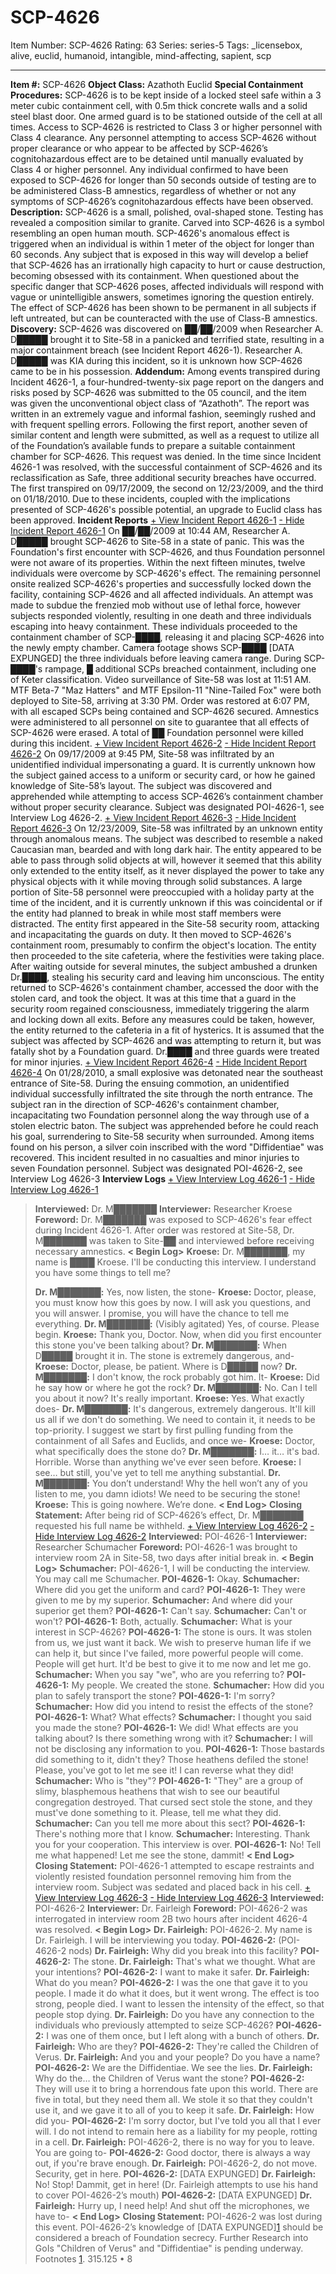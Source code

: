 # SCP-4626
Item Number: SCP-4626
Rating: 63
Series: series-5
Tags: _licensebox, alive, euclid, humanoid, intangible, mind-affecting, sapient, scp

---

**Item #:** SCP-4626
**Object Class:** Azathoth Euclid
**Special Containment Procedures:** SCP-4626 is to be kept inside of a locked steel safe within a 3 meter cubic containment cell, with 0.5m thick concrete walls and a solid steel blast door. One armed guard is to be stationed outside of the cell at all times. Access to SCP-4626 is restricted to Class 3 or higher personnel with Class 4 clearance. Any personnel attempting to access SCP-4626 without proper clearance or who appear to be affected by SCP-4626’s cognitohazardous effect are to be detained until manually evaluated by Class 4 or higher personnel. Any individual confirmed to have been exposed to SCP-4626 for longer than 50 seconds outside of testing are to be administered Class-B amnestics, regardless of whether or not any symptoms of SCP-4626’s cognitohazardous effects have been observed.
**Description:** SCP-4626 is a small, polished, oval-shaped stone. Testing has revealed a composition similar to granite. Carved into SCP-4626 is a symbol resembling an open human mouth.
SCP-4626's anomalous effect is triggered when an individual is within 1 meter of the object for longer than 60 seconds. Any subject that is exposed in this way will develop a belief that SCP-4626 has an irrationally high capacity to hurt or cause destruction, becoming obsessed with its containment. When questioned about the specific danger that SCP-4626 poses, affected individuals will respond with vague or unintelligible answers, sometimes ignoring the question entirely. The effect of SCP-4626 has been shown to be permanent in all subjects if left untreated, but can be counteracted with the use of Class-B amnestics.
**Discovery:** SCP-4626 was discovered on ██/██/2009 when Researcher A. D█████ brought it to Site-58 in a panicked and terrified state, resulting in a major containment breach (see Incident Report 4626-1). Researcher A. D█████ was KIA during this incident, so it is unknown how SCP-4626 came to be in his possession.
**Addendum:** Among events transpired during Incident 4626-1, a four-hundred-twenty-six page report on the dangers and risks posed by SCP-4626 was submitted to the 05 council, and the item was given the unconventional object class of “Azathoth”. The report was written in an extremely vague and informal fashion, seemingly rushed and with frequent spelling errors. Following the first report, another seven of similar content and length were submitted, as well as a request to utilize all of the Foundation’s available funds to prepare a suitable containment chamber for SCP-4626. This request was denied.
In the time since Incident 4626-1 was resolved, with the successful containment of SCP-4626 and its reclassification as Safe, three additional security breaches have occurred. The first transpired on 09/17/2009, the second on 12/23/2009, and the third on 01/18/2010. Due to these incidents, coupled with the implications presented of SCP-4626's possible potential, an upgrade to Euclid class has been approved.
**Incident Reports**
[\+ View Incident Report 4626-1](javascript:;)
[\- Hide Incident Report 4626-1](javascript:;)
On ██/██/2009 at 10:44 AM, Researcher A. D█████ brought SCP-4626 to Site-58 in a state of panic. This was the Foundation's first encounter with SCP-4626, and thus Foundation personnel were not aware of its properties. Within the next fifteen minutes, twelve individuals were overcome by SCP-4626's effect.
The remaining personnel onsite realized SCP-4626's properties and successfully locked down the facility, containing SCP-4626 and all affected individuals. An attempt was made to subdue the frenzied mob without use of lethal force, however subjects responded violently, resulting in one death and three individuals escaping into heavy containment.
These individuals proceeded to the containment chamber of SCP-████, releasing it and placing SCP-4626 into the newly empty chamber. Camera footage shows SCP-████ [DATA EXPUNGED] the three individuals before leaving camera range.
During SCP-████'s rampage, █ additional SCPs breached containment, including one of Keter classification. Video surveillance of Site-58 was lost at 11:51 AM. MTF Beta-7 "Maz Hatters" and MTF Epsilon-11 "Nine-Tailed Fox" were both deployed to Site-58, arriving at 3:30 PM. Order was restored at 6:07 PM, with all escaped SCPs being contained and SCP-4626 secured. Amnestics were administered to all personnel on site to guarantee that all effects of SCP-4626 were erased. A total of ██ Foundation personnel were killed during this incident.
[\+ View Incident Report 4626-2](javascript:;)
[\- Hide Incident Report 4626-2](javascript:;)
On 09/17/2009 at 9:45 PM, Site-58 was infiltrated by an unidentified individual impersonating a guard. It is currently unknown how the subject gained access to a uniform or security card, or how he gained knowledge of Site-58’s layout. The subject was discovered and apprehended while attempting to access SCP-4626’s containment chamber without proper security clearance. Subject was designated POI-4626-1, see Interview Log 4626-2.
[\+ View Incident Report 4626-3](javascript:;)
[\- Hide Incident Report 4626-3](javascript:;)
On 12/23/2009, Site-58 was infiltrated by an unknown entity through anomalous means. The subject was described to resemble a naked Caucasian man, bearded and with long dark hair. The entity appeared to be able to pass through solid objects at will, however it seemed that this ability only extended to the entity itself, as it never displayed the power to take any physical objects with it while moving through solid substances.
A large portion of Site-58 personnel were preoccupied with a holiday party at the time of the incident, and it is currently unknown if this was coincidental or if the entity had planned to break in while most staff members were distracted. The entity first appeared in the Site-58 security room, attacking and incapacitating the guards on duty. It then moved to SCP-4626's containment room, presumably to confirm the object's location. The entity then proceeded to the site cafeteria, where the festivities were taking place. After waiting outside for several minutes, the subject ambushed a drunken Dr.████, stealing his security card and leaving him unconscious.
The entity returned to SCP-4626's containment chamber, accessed the door with the stolen card, and took the object. It was at this time that a guard in the security room regained consciousness, immediately triggering the alarm and locking down all exits. Before any measures could be taken, however, the entity returned to the cafeteria in a fit of hysterics. It is assumed that the subject was affected by SCP-4626 and was attempting to return it, but was fatally shot by a Foundation guard. Dr.████ and three guards were treated for minor injuries.
[\+ View Incident Report 4626-4](javascript:;)
[\- Hide Incident Report 4626-4](javascript:;)
On 01/28/2010, a small explosive was detonated near the southeast entrance of Site-58. During the ensuing commotion, an unidentified individual successfully infiltrated the site through the north entrance. The subject ran in the direction of SCP-4626's containment chamber, incapacitating two Foundation personnel along the way through use of a stolen electric baton.
The subject was apprehended before he could reach his goal, surrendering to Site-58 security when surrounded. Among items found on his person, a silver coin inscribed with the word "Diffidentiae" was recovered. This incident resulted in no casualties and minor injuries to seven Foundation personnel. Subject was designated POI-4626-2, see Interview Log 4626-3
**Interview Logs**
[\+ View Interview Log 4626-1](javascript:;)
[\- Hide Interview Log 4626-1](javascript:;)
> **Interviewed:** Dr. M███████
> **Interviewer:** Researcher Kroese
> **Foreword:** Dr. M███████ was exposed to SCP-4626's fear effect during Incident 4626-1. After order was restored at Site-58, Dr. M███████ was taken to Site-██ and interviewed before receiving necessary amnestics.
> **< Begin Log>**
> **Kroese:** Dr. M███████, my name is ████ Kroese. I'll be conducting this interview. I understand you have some things to tell me?  
>    
>  **Dr. M███████:** Yes, now listen, the stone-
> **Kroese:** Doctor, please, you must know how this goes by now. I will ask you questions, and you will answer. I promise, you will have the chance to tell me everything.
> **Dr. M███████:** (Visibly agitated) Yes, of course. Please begin.
> **Kroese:** Thank you, Doctor. Now, when did you first encounter this stone you've been talking about?
> **Dr. M███████:** When D█████ brought it in. The stone is extremely dangerous, and-
> **Kroese:** Doctor, please, be patient. Where is D█████ now?
> **Dr. M███████:** I don't know, the rock probably got him. It-
> **Kroese:** Did he say how or where he got the rock?
> **Dr. M███████:** No. Can I tell you about it now? It's really important.
> **Kroese:** Yes. What exactly does-
> **Dr. M███████:** It's dangerous, extremely dangerous. It'll kill us all if we don't do something. We need to contain it, it needs to be top-priority. I suggest we start by first pulling funding from the containment of all Safes and Euclids, and once we-
> **Kroese:** Doctor, what specifically does the stone do?
> **Dr. M███████:** I… it… it's bad. Horrible. Worse than anything we've ever seen before.
> **Kroese:** I see… but still, you've yet to tell me anything substantial.
> **Dr. M███████:** You don’t understand! Why the hell won’t any of you listen to me, you damn idiots! We need to be securing the stone!
> **Kroese:** This is going nowhere. We’re done.
> **< End Log>**
> **Closing Statement:** After being rid of SCP-4626’s effect, Dr. M███████ requested his full name be withheld.
[\+ View Interview Log 4626-2](javascript:;)
[\- Hide Interview Log 4626-2](javascript:;)
> **Interviewed:** POI-4626-1
> **Interviewer:** Researcher Schumacher
> **Foreword:** POI-4626-1 was brought to interview room 2A in Site-58, two days after initial break in.
> **< Begin Log>**
> **Schumacher:** POI-4626-1, I will be conducting the interview. You may call me Schumacher.
> **POI-4626-1:** Okay.
> **Schumacher:** Where did you get the uniform and card?
> **POI-4626-1:** They were given to me by my superior.
> **Schumacher:** And where did your superior get them?
> **POI-4626-1:** Can't say.
> **Schumacher:** Can't or won't?
> **POI-4626-1:** Both, actually.
> **Schumacher:** What is your interest in SCP-4626?
> **POI-4626-1:** The stone is ours. It was stolen from us, we just want it back. We wish to preserve human life if we can help it, but since I've failed, more powerful people will come. People will get hurt. It'd be best to give it to me now and let me go.
> **Schumacher:** When you say "we", who are you referring to?
> **POI-4626-1:** My people. We created the stone.
> **Schumacher:** How did you plan to safely transport the stone?
> **POI-4626-1:** I'm sorry?
> **Schumacher:** How did you intend to resist the effects of the stone?
> **POI-4626-1:** What? What effects?
> **Schumacher:** I thought you said you made the stone?
> **POI-4626-1:** We did! What effects are you talking about? Is there something wrong with it?
> **Schumacher:** I will not be disclosing any information to you.
> **POI-4626-1:** Those bastards did something to it, didn't they? Those heathens defiled the stone! Please, you've got to let me see it! I can reverse what they did!
> **Schumacher:** Who is "they"?
> **POI-4626-1:** "They" are a group of slimy, blasphemous heathens that wish to see our beautiful congregation destroyed. That cursed sect stole the stone, and they must've done something to it. Please, tell me what they did.
> **Schumacher:** Can you tell me more about this sect?
> **POI-4626-1:** There's nothing more that I know.
> **Schumacher:** Interesting. Thank you for your cooperation. This interview is over.
> **POI-4626-1:** No! Tell me what happened! Let me see the stone, dammit!
> **< End Log>**
> **Closing Statement:** POI-4626-1 attempted to escape restraints and violently resisted foundation personnel removing him from the interview room. Subject was sedated and placed back in his cell.
[\+ View Interview Log 4626-3](javascript:;)
[\- Hide Interview Log 4626-3](javascript:;)
> **Interviewed:** POI-4626-2
> **Interviewer:** Dr. Fairleigh
> **Foreword:** POI-4626-2 was interrogated in interview room 2B two hours after incident 4626-4 was resolved.
> **< Begin Log>**
> **Dr. Fairleigh:** POI-4626-2. My name is Dr. Fairleigh. I will be interviewing you today.
> **POI-4626-2:** (POI-4626-2 nods)
> **Dr. Fairleigh:** Why did you break into this facility?
> **POI-4626-2:** The stone.
> **Dr. Fairleigh:** That's what we thought. What are your intentions?
> **POI-4626-2:** I want to make it safer.
> **Dr. Fairleigh:** What do you mean?
> **POI-4626-2:** I was the one that gave it to you people. I made it do what it does, but it went wrong. The effect is too strong, people died. I want to lessen the intensity of the effect, so that people stop dying.
> **Dr. Fairleigh:** Do you have any connection to the individuals who previously attempted to seize SCP-4626?
> **POI-4626-2:** I was one of them once, but I left along with a bunch of others.
> **Dr. Fairleigh:** Who are they?
> **POI-4626-2:** They're called the Children of Verus.
> **Dr. Fairleigh:** And you and your people? Do you have a name?
> **POI-4626-2:** We are the Diffidentiae. We see the lies.
> **Dr. Fairleigh:** Why do the… the Children of Verus want the stone?
> **POI-4626-2:** They will use it to bring a horrendous fate upon this world. There are five in total, but they need them all. We stole it so that they couldn't use it, and we gave it to all of you to keep it safe.
> **Dr. Fairleigh:** How did you-
> **POI-4626-2:** I'm sorry doctor, but I've told you all that I ever will. I do not intend to remain here as a liability for my people, rotting in a cell.
> **Dr. Fairleigh:** POI-4626-2, there is no way for you to leave. You are going to-
> **POI-4626-2:** Good doctor, there is always a way out, if you're brave enough.
> **Dr. Fairleigh:** POI-4626-2, do not move. Security, get in here.
> **POI-4626-2:** [DATA EXPUNGED]
> **Dr. Fairleigh:** No! Stop! Dammit, get in here! (Dr. Fairleigh attempts to use his hand to cover POI-4626-2’s mouth)
> **POI-4626-2:** [DATA EXPUNGED]
> **Dr. Fairleigh:** Hurry up, I need help! And shut off the microphones, we have to-
> **< End Log>**
> **Closing Statement:** POI-4626-2 was lost during this event. POI-4626-2’s knowledge of [DATA EXPUNGED][1](javascript:;) should be considered a breach of Foundation secrecy.
> Further Research into GoIs "Children of Verus" and "Diffidentiae" is pending underway.
Footnotes
[1](javascript:;). 315.125 • 8